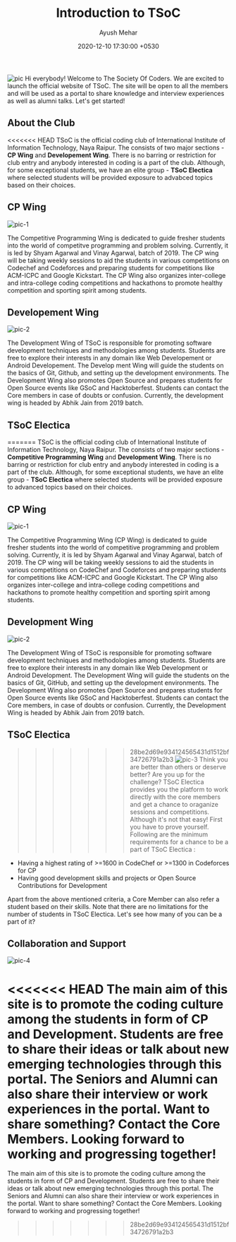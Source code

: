 ﻿---
title: Introduction to TSoC
date: 2020-12-10 17:30:00 +0530
author: Ayush Mehar
---

![pic](https://i.ibb.co/YDK6tR8/TSOC-LOGO-01-01.jpg)
Hi everybody!
Welcome to The Society Of Coders. We are excited to launch the official website of TSoC. The site will be open to all the members and will be used as a portal to share knowledge and interview experiences as well as alumni talks. Let's get started!


## About the Club
<<<<<<< HEAD
TSoC is the official coding club of International Institute of Information Technology, Naya Raipur. The consists of two major sections - **CP Wing** and **Developement Wing**. There is no barring or restriction for club entry and anybody interested in coding is a part of the club. Although, for some exceptional students, we have an elite group - **TSoC Electica** where selected students will be provided exposure to advabced topics based on their choices.


## CP Wing
![pic-1](https://content.techgig.com/thumb/msid-76064853,width-860,resizemode-4/5-reasons-to-study-competitive-programming.jpg?96678)

The Competitive Programming Wing is dedicated to guide fresher students into the world of competitve programming and problem solving. Currently, it is led by Shyam Agarwal and Vinay Agarwal, batch of 2019. The CP wing will be taking weekly sessions to aid the students in various competitions on Codechef and Codeforces and preparing students for competitions like ACM-ICPC and Google Kickstart. The CP Wing also organizes inter-college and intra-college coding competitions and hackathons to promote healthy competition and sporting spirit among students.


## Developement Wing
![pic-2](https://www.flexsin.com/blog/wp-content/uploads/2019/12/Custom-Software-Development.jpg)

 The Development Wing of TSoC is responsible for promoting software development techniques and methodologies among students. Students are free to explore their interests in any domain like Web Developement or Android Developement. The Develop
 ment Wing will guide the students on the basics of Git, Github, and setting up the development environments. The Development Wing also promotes Open Source and prepares students for Open Source events like GSoC and Hacktoberfest. Students can contact the Core members in case of doubts or confusion. Currently, the development wing is headed by Abhik Jain from 2019 batch.


## TSoC Electica
=======
TSoC is the official coding club of International Institute of Information Technology, Naya Raipur. The consists of two major sections - **Competitive Programming Wing** and **Development Wing**. There is no barring or restriction for club entry and anybody interested in coding is a part of the club. Although, for some exceptional students, we have an elite group - **TSoC Electica** where selected students will be provided exposure to advanced topics based on their choices.
## CP Wing
![pic-1](https://content.techgig.com/thumb/msid-76064853,width-860,resizemode-4/5-reasons-to-study-competitive-programming.jpg?96678)

The Competitive Programming Wing (CP Wing) is dedicated to guide fresher students into the world of competitive programming and problem solving. Currently, it is led by Shyam Agarwal and Vinay Agarwal, batch of 2019. The CP wing will be taking weekly sessions to aid the students in various competitions on CodeChef and Codeforces and preparing students for competitions like ACM-ICPC and Google Kickstart. The CP Wing also organizes inter-college and intra-college coding competitions and hackathons to promote healthy competition and sporting spirit among students.
## Development Wing
![pic-2](https://www.flexsin.com/blog/wp-content/uploads/2019/12/Custom-Software-Development.jpg)

 The Development Wing of TSoC is responsible for promoting software development techniques and methodologies among students. Students are free to explore their interests in any domain like Web Development or Android Development. The Development Wing will guide the students on the basics of Git, GitHub, and setting up the development environments. The Development Wing also promotes Open Source and prepares students for Open Source events like GSoC and Hacktoberfest. Students can contact the Core members, in case of doubts or confusion. Currently, the Development Wing is headed by Abhik Jain from 2019 batch.
 ## TSoC Electica
>>>>>>> 28be2d69e934124565431d1512bf34726791a2b3
 ![pic-3](https://i2.wp.com/blogs.perficient.com/files/Are-You-Ready-for-Personalization.jpg?fit=1600%2C1116&ssl=1)
 Think you are better than others or deserve better? Are you up for the challenge? TSoC Electica provides you the platform to work directly with the core members and get a chance to oraganize sessions and competitions. Although it's not that easy! First you have to prove yourself. Following are the minimum requirements for a chance to be a part of TSoC Electica :
 - Having a highest rating of >=1600 in CodeChef or >=1300 in Codeforces for CP
 - Having good development skills and projects or Open Source Contributions for Development

Apart from the above mentioned criteria, a Core Member can also refer a student based on their skills. Note that there are no limitations for the number of students in TSoC Electica. Let's see how many of you can be a part of it?


## Collaboration and Support
![pic-4](https://www.pgi.com/blog/wp-content/uploads/sites/2/2018/04/collaboration-diagnostic-660x330.jpg)

<<<<<<< HEAD
The main aim of this site is to promote the coding culture among the students in form of CP and Development. Students are free to share their ideas or talk about new emerging technologies through this portal. The Seniors and Alumni can also share their interview or work experiences in the portal. Want to share something? Contact the Core Members. Looking forward to working and progressing together!
=======
The main aim of this site is to promote the coding culture among the students in form of CP and Development. Students are free to share their ideas or talk about new emerging technologies through this portal. The Seniors and Alumni can also share their interview or work experiences in the portal. Want to share something? Contact the Core Members. Looking forward to working and progressing together!
>>>>>>> 28be2d69e934124565431d1512bf34726791a2b3
